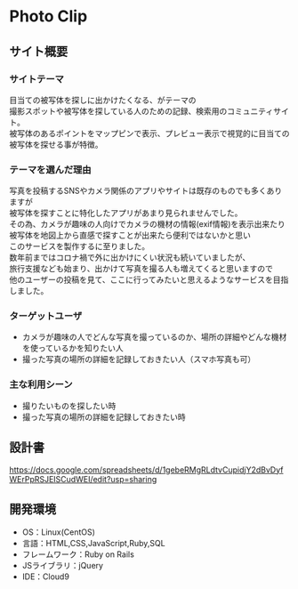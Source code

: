 # Photo Clip

## サイト概要


### サイトテーマ

目当ての被写体を探しに出かけたくなる、がテーマの<br>
撮影スポットや被写体を探している人のための記録、検索用のコミュニティサイト。<br>
被写体のあるポイントをマップピンで表示、プレビュー表示で視覚的に目当ての被写体を探せる事が特徴。


### テーマを選んだ理由

写真を投稿するSNSやカメラ関係のアプリやサイトは既存のものでも多くありますが<br>
被写体を探すことに特化したアプリがあまり見られませんでした。<br>
その為、カメラが趣味の人向けでカメラの機材の情報(exif情報)を表示出来たり<br>
被写体を地図上から直感で探すことが出来たら便利ではないかと思い<br>
このサービスを製作するに至りました。<br>
数年前まではコロナ禍で外に出かけにくい状況も続いていましたが、<br>
旅行支援なども始まり、出かけて写真を撮る人も増えてくると思いますので<br>
他のユーザーの投稿を見て、ここに行ってみたいと思えるようなサービスを目指しました。


### ターゲットユーザ
- カメラが趣味の人でどんな写真を撮っているのか、場所の詳細やどんな機材を使っているかを知りたい人
- 撮った写真の場所の詳細を記録しておきたい人（スマホ写真も可）

### 主な利用シーン
- 撮りたいものを探したい時
- 撮った写真の場所の詳細を記録しておきたい時

## 設計書
https://docs.google.com/spreadsheets/d/1gebeRMgRLdtvCupidjY2dBvDyfWErPpRSJEISCudWEI/edit?usp=sharing

## 開発環境
- OS：Linux(CentOS)
- 言語：HTML,CSS,JavaScript,Ruby,SQL
- フレームワーク：Ruby on Rails
- JSライブラリ：jQuery
- IDE：Cloud9